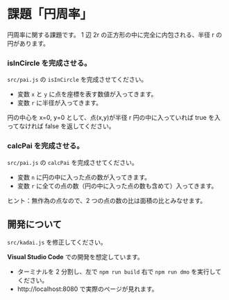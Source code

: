 # 課題「円周率」

円周率に関する課題です。
1 辺 2r の正方形の中に完全に内包される、半径 r の円があります。

### isInCircle を完成させる。

`src/pai.js` の `isInCircle` を完成させてください。

- 変数 `x` と `y` に点を座標を表す数値が入ってきます。
- 変数 `r` に半径が入ってきます。

円の中心を x=0, y=0 として、点(x,y)が半径 r 円の中に入っていれば true を入ってなければ false を返してください。

### calcPai を完成させる。

`src/pai.js` の `calcPai` を完成させてください。

- 変数 `n` に円の中に入った点の数が入ってきます。
- 変数 `r` に全ての点の数（円の中に入った点の数も含めて）入ってきます。

ヒント：無作為の点なので、2 つの点の数の比は面積の比とみなせます。

## 開発について

`src/kadai.js` を修正してください。

**Visual Studio Code** での開発を想定しています。

- ターミナルを 2 分割し、左で `npm run build` 右で `npm run dmo` を実行してください。
- http://localhost:8080 で実際のページが見れます。
